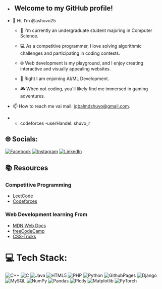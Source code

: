 - <h2>‍ Welcome to my GitHub profile!</h2>
- 👋 Hi, I’m @ashuvo25
  <ul>
- 🌱 I'm currently an undergraduate student majoring in Computer Science.
- 💻 As a competitive programmer, I love solving algorithmic challenges and participating in coding contests.
- 🌐 Web development is my playground, and I enjoy creating interactive and visually appealing websites.
- 🤖 Right I am enjoining AI/ML Development.  
- 🎮 When not coding, you'll likely find me immersed in gaming adventures.
  </ul>

- 📫 How to reach me vai mail: iqbalmdshuvo@gmail.com.
-  - codeforces -userHandel: shuvo_r



## 🌐 Socials:
[![Facebook](https://img.shields.io/badge/Facebook-%231877F2.svg?logo=Facebook&logoColor=white)](https://facebook.com/ashuvo25) [![Instagram](https://img.shields.io/badge/Instagram-%23E4405F.svg?logo=Instagram&logoColor=white)](https://instagram.com/shuvo_xyz) [![LinkedIn](https://img.shields.io/badge/LinkedIn-%230077B5.svg?logo=linkedin&logoColor=white)](https://linkedin.com/in/asaduzzaman-shuvo) 

 <h2>📚 Resources</h2>
  <h3>Competitive Programming</h3>
  <ul>
    <li><a href="https://leetcode.com/shuvo_r/">LeetCode</a></li>
    <li><a href="https://codeforces.com/shuvo_r">Codeforces</a></li>
  
  </ul>
  <h3>Web Development learning From</h3>
  <ul>
    <li><a href="https://developer.mozilla.org/en-US/docs/Web/">MDN Web Docs</a></li>
    <li><a href="https://www.freecodecamp.org/">freeCodeCamp</a></li>
    <li><a href="https://css-tricks.com/">CSS-Tricks</a></li>
  </ul>

# 💻 Tech Stack:
![C++](https://img.shields.io/badge/c++-%2300599C.svg?style=plastic&logo=c%2B%2B&logoColor=white) ![C](https://img.shields.io/badge/c-%2300599C.svg?style=plastic&logo=c&logoColor=white) ![Java](https://img.shields.io/badge/java-%23ED8B00.svg?style=plastic&logo=openjdk&logoColor=white) ![HTML5](https://img.shields.io/badge/html5-%23E34F26.svg?style=plastic&logo=html5&logoColor=white) ![PHP](https://img.shields.io/badge/php-%23777BB4.svg?style=plastic&logo=php&logoColor=white) ![Python](https://img.shields.io/badge/python-3670A0?style=plastic&logo=python&logoColor=ffdd54) ![GithubPages](https://img.shields.io/badge/github%20pages-121013?style=plastic&logo=github&logoColor=white) ![Django](https://img.shields.io/badge/django-%23092E20.svg?style=plastic&logo=django&logoColor=white) ![MySQL](https://img.shields.io/badge/mysql-%2300000f.svg?style=plastic&logo=mysql&logoColor=white) ![NumPy](https://img.shields.io/badge/numpy-%23013243.svg?style=plastic&logo=numpy&logoColor=white) ![Pandas](https://img.shields.io/badge/pandas-%23150458.svg?style=plastic&logo=pandas&logoColor=white) ![Plotly](https://img.shields.io/badge/Plotly-%233F4F75.svg?style=plastic&logo=plotly&logoColor=white) ![Matplotlib](https://img.shields.io/badge/Matplotlib-%23ffffff.svg?style=plastic&logo=Matplotlib&logoColor=black) ![PyTorch](https://img.shields.io/badge/PyTorch-%23EE4C2C.svg?style=plastic&logo=PyTorch&logoColor=white)



